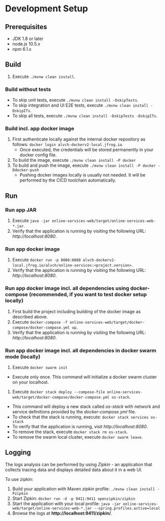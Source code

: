 # Development Setup

## Prerequisites

* JDK 1.8 or later
* node.js 10.5.x
* npm 6.1.x

## Build

1. Execute `./mvnw clean install`.

### Build without tests

* To skip unit tests, execute `./mvnw clean install -DskipTests`.
* To skip integration and UI E2E tests, execute `./mvnw clean install -DskipITs`.
* To skip all tests, execute `./mvnw clean install -DskipTests -DskipITs`.

### Build incl. app docker image

1. First authenticate locally against the internal docker repository as follows: `docker login alvch-dockerv2-local.jfrog.io`.
    * Once executed, the credentials will be stored permanently in your docker config file.
1. To build the image, execute `./mvnw clean install -P docker`
1. To build and push the image, execute `./mvnw clean install -P docker -Ddocker-push`
    * Pushing docker images locally is usually not needed. It will be performed by the CICD toolchain automatically.

## Run

### Run app JAR

1. Execute `java -jar online-services-web/target/online-services-web-*.jar`.
1. Verify that the application is running by visiting the following URL: _http://localhost:8080_.

### Run app docker image

1. Execute `docker run -p 8080:8080 alvch-dockerv2-local.jfrog.io/alvch/online-services:<project.version>`.
1. Verify that the application is running by visiting the following URL: _http://localhost:8080_.

### Run app docker image incl. all dependencies using docker-compose (recommended, if you want to test docker setup locally)

1. First build the project including building of the docker image as described above.
1. Execute `docker-compose -f online-services-web/target/docker-compose/docker-compose.yml up`.
1. Verify that the application is running by visiting the following URL: _http://localhost:8080_.

### Run app docker image incl. all dependencies in docker swarm mode (locally)

1. Execute `docker swarm init`
* Execute only once. This command will initialize a docker swarm cluster on your localhost.
1. Execute `docker stack deploy --compose-file online-services-web/target/docker-compose/docker-compose.yml os-stack`.
* This command will deploy a new stack called _os-stack_ with network and service definitions provided by the _docker-compose.yml_ file.
* To check that the stack is running, execute: `docker stack services os-stack`
* To verify that the application is running, visit _http://localhost:8080_.
* To remove the stack, execute `docker stack rm os-stack`.
* To remove the swarm local cluster, execute `docker swarm leave`.

## Logging

The logs analysis can be performed by using _Zipkin_ - an application that collects tracing data and displays detailed data about it in a web UI.

To use zipkin:
1. Build your application with Maven _zipkin_ profile: `./mvnw clean install -Pzipkin`
1. Start Zipkin: `docker run -d -p 9411:9411 openzipkin/zipkin`
1. Start the application with your local profile: `java -jar online-services-web/target/online-services-web-*.jar --spring.profiles.active=local`
1. Browse the logs at __http://localhost:9411/zipkin/__.
